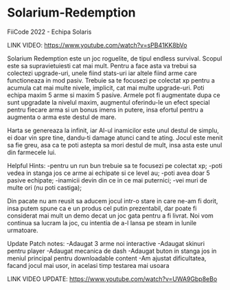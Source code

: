 # Solarium-Redemption
FiiCode 2022 - Echipa Solaris

LINK VIDEO: https://www.youtube.com/watch?v=sPB41KK8bVo

Solarium Redemption este un joc roguelite, de tipul endless survival. Scopul este sa supravietuiesti cat mai mult. Pentru a face asta va trebui sa colectezi
upgrade-uri, unele fiind stats-uri iar altele fiind arme care functioneaza in mod pasiv. Trebuie sa te focusezi pe colectat xp pentru a acumula cat mai multe
nivele, implicit, cat mai multe upgrade-uri.
Poti echipa maxim 5 arme si maxim 5 pasive. Armele pot fi augmentate dupa ce sunt upgradate la nivelul maxim, augmentul oferindu-le un efect special pentru fiecare
arma si un bonus imens in putere, insa efortul pentru a augmenta o arma este destul de mare.

Harta se genereaza la infinit, iar AI-ul inamicilor este unul destul de simplu, ei doar vin spre tine, dandu-ti damage atunci cand te ating.
Jocul este menit sa fie greu, asa ca te poti astepta sa mori destul de mult, insa asta este unul din farmecele lui.

Helpful Hints:
   -pentru un run bun trebuie sa te focusezi pe colectat xp;
   -poti vedea in stanga jos ce arme ai echipate si ce level au;
   -poti avea doar 5 pasive echipate;
   -inamicii devin din ce in ce mai puternici;
   -vei muri de multe ori (nu poti castiga);

Din pacate nu am reusit sa aducem jocul intr-o stare in care ne-am fi dorit, insa putem spune ca e un produs cel putin prezentabil, dar poate fi considerat mai mult
un demo decat un joc gata pentru a fi livrat. Noi vom continua sa lucram la joc, cu intentia de a-l lansa pe steam in lunile urmatoare.

Update Patch notes:
-Adaugat 3 arme noi interactive
-Adaugat skinuri pentru player
-Adaugat mecanica de dash
-Adaugat buton in stanga jos in meniul principal pentru downloadable content
-Am ajustat dificultatea, facand jocul mai usor, in acelasi timp testarea mai usoara

LINK VIDEO UPDATE: https://www.youtube.com/watch?v=UWA9Gbp8eBo
